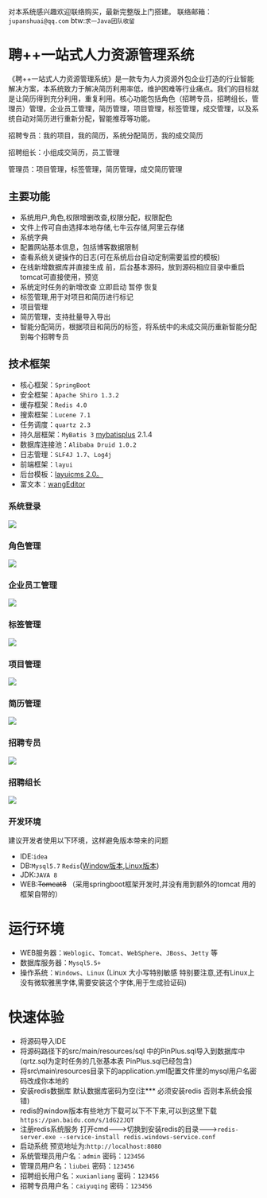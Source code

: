 对本系统感兴趣欢迎联络购买，最新完整版上门搭建。 联络邮箱：`jupanshuai@qq.com` btw:`求一Java团队收留 `

# 聘++一站式人力资源管理系统
《聘++一站式人力资源管理系统》是一款专为人力资源外包企业打造的行业智能解决方案，本系统致力于解决简历利用率低，维护困难等行业痛点。我们的目标就是让简历得到充分利用，重复利用。核心功能包括角色（招聘专员，招聘组长，管理员）管理，企业员工管理，简历管理，项目管理，标签管理，成交管理，以及系统自动对简历进行重新分配，智能推荐等功能。

招聘专员：我的项目，我的简历，系统分配简历，我的成交简历

招聘组长：小组成交简历，员工管理

管理员：项目管理，标签管理，简历管理，成交简历管理


## 主要功能
* 系统用户,角色,权限增删改查,权限分配，权限配色<br/>
* 文件上传可自由选择本地存储,七牛云存储,阿里云存储
* 系统字典<br/>
* 配置网站基本信息，包括博客数据限制<br/>
* 查看系统关键操作的日志(可在系统后台自动定制需要监控的模板)<br/>
* 在线新增数据库并直接生成 前，后台基本源码，放到源码相应目录中重启tomcat可直接使用，预览<br/>
* 系统定时任务的新增改查 立即启动 暂停 恢复<br/>
* 标签管理,用于对项目和简历进行标记
* 项目管理
* 简历管理，支持批量导入导出
* 智能分配简历，根据项目和简历的标签，将系统中的未成交简历重新智能分配到每个招聘专员

## 技术框架
* 核心框架：`SpringBoot`
* 安全框架：`Apache Shiro 1.3.2`
* 缓存框架：`Redis 4.0`
* 搜索框架：`Lucene 7.1`
* 任务调度：`quartz 2.3`
* 持久层框架：`MyBatis 3` <a href="http://baomidou.oschina.io/mybatis-plus-doc/#/" target="_blank">mybatisplus</a> 2.1.4
* 数据库连接池：`Alibaba Druid 1.0.2`
* 日志管理：`SLF4J 1.7`、`Log4j`
* 前端框架：`layui`
* 后台模板：<a href="http://layuicms.gitee.io/layuicms2.0/index.html" target="_blank">layuicms 2.0。</a>
* 富文本：<a href="http://www.wangeditor.com/" target="_blank">wangEditor</a>

### 系统登录
![](https://github.com/zhupanlinch/PinPlus/blob/master/src/main/resources/static/images/%E7%99%BB%E5%BD%95%E9%A1%B5.png)
### 角色管理
![](https://github.com/zhupanlinch/PinPlus/blob/master/src/main/resources/static/images/%E8%A7%92%E8%89%B2%E7%AE%A1%E7%90%86.png)
### 企业员工管理
![](https://github.com/zhupanlinch/PinPlus/blob/master/src/main/resources/static/images/%E4%BC%81%E4%B8%9A%E5%91%98%E5%B7%A5%E7%AE%A1%E7%90%86.png)
### 标签管理
![](https://github.com/zhupanlinch/PinPlus/blob/master/src/main/resources/static/images/%E6%A0%87%E7%AD%BE%E7%AE%A1%E7%90%86.png)
### 项目管理
![](https://github.com/zhupanlinch/PinPlus/blob/master/src/main/resources/static/images/%E9%A1%B9%E7%9B%AE%E7%AE%A1%E7%90%86.png)
### 简历管理
![](https://github.com/zhupanlinch/PinPlus/blob/master/src/main/resources/static/images/%E7%AE%80%E5%8E%86%E7%AE%A1%E7%90%86.png)
### 招聘专员
![](https://github.com/zhupanlinch/PinPlus/blob/master/src/main/resources/static/images/%E6%8B%9B%E8%81%98%E4%B8%93%E5%91%98.png)
### 招聘组长
![](https://github.com/zhupanlinch/PinPlus/blob/master/src/main/resources/static/images/%E6%8B%9B%E8%81%98%E7%BB%84%E9%95%BF.png)

### 开发环境
建议开发者使用以下环境，这样避免版本带来的问题
* IDE:`idea`
* DB:`Mysql5.7`  `Redis`(<a href="https://github.com/MicrosoftArchive/redis/releases" target="_blank">Window版本</a>,<a href="https://redis.io/download" target="_blank">Linux版本</a>)
* JDK:`JAVA 8`
* WEB:<del>Tomcat8</del> （采用springboot框架开发时,并没有用到额外的tomcat 用的框架自带的）

# 运行环境
* WEB服务器：`Weblogic`、`Tomcat`、`WebSphere`、`JBoss`、`Jetty` 等
* 数据库服务器：`Mysql5.5+`
* 操作系统：`Windows`、`Linux` (Linux 大小写特别敏感 特别要注意,还有Linux上没有微软雅黑字体,需要安装这个字体,用于生成验证码)

# 快速体验
* 将源码导入IDE 
* 将源码路径下的src/main/resources/sql 中的PinPlus.sql导入到数据库中(qrtz.sql为定时任务的几张基本表 PinPlus.sql已经包含)
* 将src\main\resources目录下的application.yml配置文件里的mysql用户名密码改成你本地的
* 安装redis数据库 默认数据库密码为空(注*** 必须安装redis 否则本系统会报错)
* redis的window版本有些地方下载可以下不下来,可以到这里下载`https://pan.baidu.com/s/1dG22JQT`  
* 注册redis系统服务 打开cmd--->切换到安装redis的目录--->`redis-server.exe --service-install redis.windows-service.conf`
* 启动系统 预览地址为:`http://localhost:8080`  
* 系统管理员用户名：`admin` 密码：`123456`
* 管理员用户名：`liubei` 密码：`123456`
* 招聘组长用户名：`xuxianliang` 密码：`123456`
* 招聘专员用户名：`caiyuqing` 密码：`123456`


